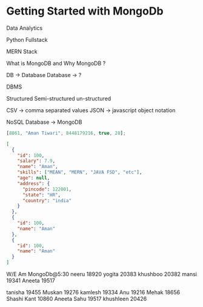 # Getting Started with MongoDb

Data Analytics

Python Fullstack

MERN Stack

What is MongoDB and Why MongoDB ?

DB -> Database
Database -> ?

DBMS

Structured
Semi-structured
un-structured

CSV -> comma separated values
JSON -> javascript object notation

NoSQL Database -> MongoDB

```javascript
[8861, "Aman Tiwari", 8448179216, true, 28];
```

```json
[
  {
    "id": 100,
    "salary": 7.9,
    "name": "Aman",
    "skills": ["MEAN", "MERN", "JAVA FSD", "etc"],
    "age": null,
    "address": {
      "pincode": 122001,
      "state": "HR",
      "country": "india"
    }
  },
  {
    "id": 100,
    "name": "Aman"
  },
  {
    "id": 100,
    "name": "Aman"
  }
]
```

W/E Am MongoDb@5:30
neeru 18920
yogita 20383
khushboo 20382
mansi 19341
Aneeta 19517

tanisha 19455
Muskan 19276
kamlesh 19334
Anu 19216
Mehak 18656
Shashi Kant 10860
Aneeta Sahu 19517
khushleen 20426
